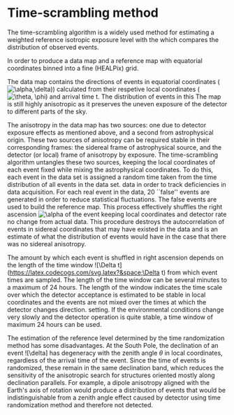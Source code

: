 # Time-scrambling method

The time-scrambling algorithm is a widely used method for estimating a weighted reference isotropic exposure level with the
which compares the distribution of observed events.

In order to produce a data map and a reference map with equatorial coordinates binned into a fine (HEALPix) grid. 

The data map contains the directions of events in equatorial coordinates (![\alpha,\delta](https://latex.codecogs.com/svg.latex?&space;\alpha,\delta)))
calculated from their respetive local coordinates (![\theta, \phi](https://latex.codecogs.com/svg.latex?&space;\theta,\phi)) and arrival time t. The distribution of events in this
The map is still highly anisotropic as it preserves the uneven exposure of the detector to different parts of the sky.

The anisotropy in the data map has two sources: one due to detector exposure effects as mentioned above, and a second from
astrophysical origin. These two sources of anisotropy can be required stable in their corresponding frames: the sidereal frame
of astrophysical source, and the detector (or local) frame of anisotropy by exposure. The time-scrambling algorithm
untangles these two sources, keeping the local coordinates of each event fixed while mixing the astrophysical coordinates.
To do this, each event in the data set is assigned a random time taken from the time distribution of all events in the data set.
data in order to track deficiencies in data acquisition.
For each real event in the data, 20 ``false'' events are generated in order to reduce statistical fluctuations. 
The false events are used to build the reference map. This process effectively shuffles the right ascension ![\alpha](https://latex.codecogs.com/svg.latex?&space;\alpha) of the event
keeping local coordinates and detector rate
no change from actual data. This procedure destroys the autocorrelation
of events in sidereal coordinates that may have existed in the data and is an estimate of what the distribution of events would have
in the case that there was no sidereal anisotropy.

The amount by which each event is shuffled in right ascension depends on the length of the time window ![\Delta t](https://latex.codecogs.com/svg.latex?&space;\Delta t)
from which event times are sampled. The length of the time window can be several minutes to a maximum of 24 hours. The length of the window indicates the time scale over which the detector acceptance is estimated to be stable in local coordinates and the events are not mixed over the times at which the detector changes direction.
setting. If the environmental conditions change very slowly and the detector operation is quite stable,
a time window of maximum 24 hours can be used.

The estimation of the reference level determined by the time randomization method has some disadvantages. At the South Pole, the declination of
an event ![\delta] has degeneracy with the zenith angle $\theta$ in local coordinates, regardless of the arrival time of the event. Since the time of events is
randomized, these remain in the same declination band, which reduces the sensitivity of the anisotropic search for structures oriented mostly along declination parallels.
For example, a dipole anisotropy aligned with the Earth's axis of rotation would produce a distribution of events that would be
indistinguishable from a zenith angle effect caused by detector using time randomization method and therefore not detected.
